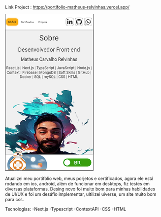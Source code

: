 
Link Project : https://portifolio-matheus-relvinhas.vercel.app/

<p aling="center">
  <img src="public/assets/port-readme-img.png">
</p>

Atualizei meu portifólio web, meus porjetos e certificados, agora ele está rodando em ios, android, além de funcionar em desktops, fiz testes em diversas plataformas. Desing novo foi muito bom para minhas habilidades de UI/UX e foi um desáfio implementar, ultilizei uiverse, um site muito bom para css.

Tecnologias:
-Next.js
-Typescript
-ContextAPI
-CSS
-HTML
